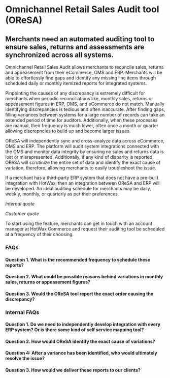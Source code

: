 # Omnichannel Retail Sales Audit tool (OReSA)

## Merchants need an automated auditing tool to ensure sales, returns and assessments are synchronized across all systems.

Omnichannel Retail Sales Audit allows merchants to reconcile sales, returns and appeasement from their eCommerce, OMS and ERP. Merchants will be able to effortlessly find gaps and identify any missing line items through scheduled daily or monthly itemized reports for integrated systems.

Pinpointing the causes of any discrepancy is extremely difficult for merchants when periodic reconciliations like, monthly sales, returns or appeasement figures in ERP, OMS, and eCommerce do not match. Manually identifying discrepancies is tedious and often inaccurate. After finding gaps, filling variances between systems for a large number of records can take an extended period of time for auditors. Additionally, when these processes are manual, their frequency is much lower, often once a month or quarter allowing discrepncies to build up and become larger issues.

OReSA will independently sync and cross-analyze data across eCommerce, OMS and ERP. The platform will audit system integrations connected with the OMS and monitor data integrity by ensuring no sales and returns data is lost or misrepresented. Additionally, if any kind of disparity is reported, OReSA will scrutinize the entire set of data and identify the exact cause of variation, therefore, allowing merchants to easily troubleshoot the issue.

If a merchant has a third-party ERP system that does not have a pre-built integration with HotWax, then an integration between OReSA and ERP will be developed. An ideal auditing schedule for merchants may be daily, weekly, monthly, or quarterly as per their preferences.

*Internal quote*

*Customer quote*

To start using the feature, merchants can get in touch with an account manager at HotWax Commerce and request their auditing tool be scheduled at a frequency of their choosing.

### FAQs

#### Question 1. What is the recommended frequency to schedule these reports?

#### Question 2. What could be possible reasons behind variations in monthly sales, returns or appeasement figures?

#### Question 3. Would the OReSA tool report the exact order causing the discrepancy?

### Internal FAQs

#### Question 1. Do we need to independently develop integration with every ERP system? Or is there some kind of self service mapping tool?

#### Question 2. How would OReSA identify the exact cause of variations?

#### Question 4: After a variance has been identified, who would ultimately resolve the issue?

#### Question 3. How would we deliver these reports to our clients?
